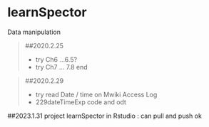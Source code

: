 # learnSpector
Data manipulation
>##2020.2.25
>- try Ch6 ...6.5?
>- try Ch7 ... 7.8  end

>##2020.2.29
>- try read Date / time on Mwiki Access Log
>- 229dateTimeExp  code and odt

##2023.1.31
project learnSpector in Rstudio : can pull and push ok 
